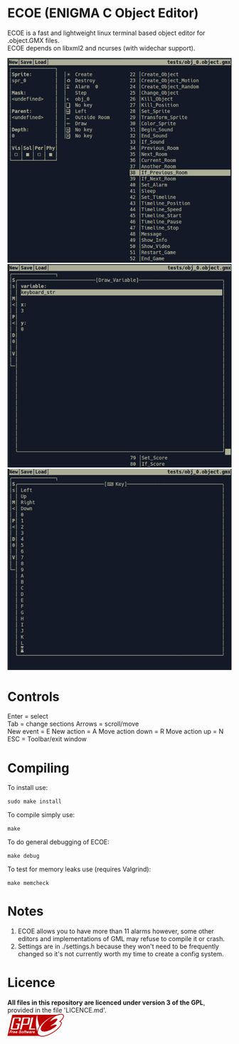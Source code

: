 ECOE (ENIGMA C Object Editor)  
===  
ECOE is a fast and lightweight linux terminal based object editor for .object.GMX files.  
ECOE depends on libxml2 and ncurses (with widechar support).  
  
![Screenshot](/misc/images/Screenshot1.png)  
![Screenshot](/misc/images/Screenshot2.png)  
![Screenshot](/misc/images/Screenshot3.png)  
  
Controls
==  
Enter = select  
Tab = change sections
Arrows = scroll/move  
New event = E
New action = A
Move action down = R
Move action up = N  
ESC = Toolbar/exit window  
  
Compiling  
==  
To install use:  
```
sudo make install
```  

To compile simply use:  
```
make
```
  
To do general debugging of ECOE:  
```
make debug
```  
  
To test for memory leaks use (requires Valgrind):  
```
make memcheck
```  
  
Notes  
==  
1. ECOE allows you to have more than 11 alarms however, some other editors and implementations of GML may refuse to compile it or crash.
2. Settings are in ./settings.h because they won't need to be frequently changed so it's not currently worth my time to create a config system.
  
Licence  
==
**All files in this repository are licenced under version 3 of the GPL**, 
provided in the file 'LICENCE.md'.  
![GPLv3](/misc/images/GPL-logo.png)  
